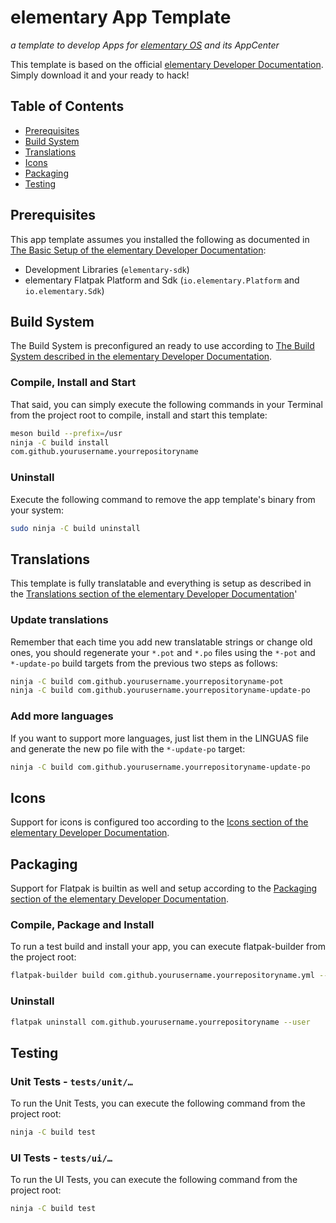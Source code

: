 # elementary App Template

_a template to develop Apps for [elementary OS](https://elementary.io/) and its AppCenter_

This template is based on the official [elementary Developer Documentation](https://docs.elementary.io/develop/). Simply download it and your ready to hack!

## Table of Contents

- [Prerequisites](#prerequisites)
- [Build System](#build-system)
- [Translations](#translations)
- [Icons](#icons)
- [Packaging](#packaging)
- [Testing](#testing)

## Prerequisites

This app template assumes you installed the following as documented in [The Basic Setup of the elementary Developer Documentation](https://docs.elementary.io/develop/writing-apps/the-basic-setup):

- Development Libraries (`elementary-sdk`)
- elementary Flatpak Platform and Sdk (`io.elementary.Platform` and `io.elementary.Sdk`)

## Build System

The Build System is preconfigured an ready to use according to [The Build System described in the elementary Developer Documentation](https://docs.elementary.io/develop/writing-apps/our-first-app/the-build-system).

### Compile, Install and Start

That said, you can simply execute the following commands in your Terminal from the project root to compile, install and start this template:

```bash
meson build --prefix=/usr
ninja -C build install
com.github.yourusername.yourrepositoryname
```

### Uninstall

Execute the following command to remove the app template's binary from your system:

```bash
sudo ninja -C build uninstall
```

## Translations

This template is fully translatable and everything is setup as described in the [Translations section of the elementary Developer Documentation](https://docs.elementary.io/develop/writing-apps/our-first-app/translations)'

### Update translations

Remember that each time you add new translatable strings or change old ones, you should regenerate your `*.pot` and `*.po` files using the `*-pot` and `*-update-po` build targets from the previous two steps as follows:

```bash
ninja -C build com.github.yourusername.yourrepositoryname-pot
ninja -C build com.github.yourusername.yourrepositoryname-update-po
```

### Add more languages

If you want to support more languages, just list them in the LINGUAS file and generate the new po file with the `*-update-po` target:

```bash
ninja -C build com.github.yourusername.yourrepositoryname-update-po
```

## Icons

Support for icons is configured too according to the [Icons section of the elementary Developer Documentation](https://docs.elementary.io/develop/writing-apps/our-first-app/icons).

## Packaging

Support for Flatpak is builtin as well and setup according to the [Packaging section of the elementary Developer Documentation](https://docs.elementary.io/develop/writing-apps/our-first-app/packaging).

### Compile, Package and Install

To run a test build and install your app, you can execute flatpak-builder from the project root:

```bash
flatpak-builder build com.github.yourusername.yourrepositoryname.yml --user --install --force-clean
```

### Uninstall

```bash
flatpak uninstall com.github.yourusername.yourrepositoryname --user
```

## Testing

### Unit Tests - `tests/unit/…`

To run the Unit Tests, you can execute the following command from the project root:

```bash
ninja -C build test
```

### UI Tests - `tests/ui/…`

To run the UI Tests, you can execute the following command from the project root:

```bash
ninja -C build test
```
